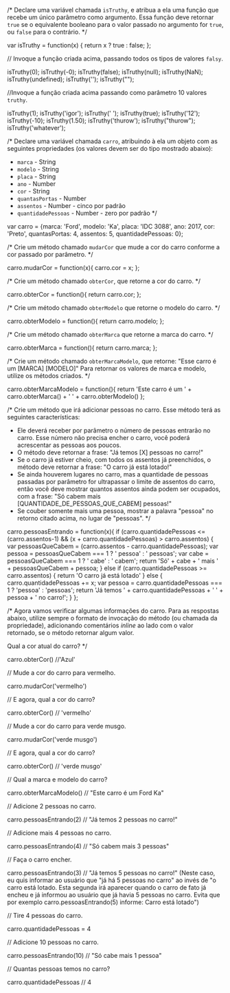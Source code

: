 /*
Declare uma variável chamada `isTruthy`, e atribua a ela uma função que recebe
um único parâmetro como argumento. Essa função deve retornar `true` se o
equivalente booleano para o valor passado no argumento for `true`, ou `false`
para o contrário.
*/

var isTruthy = function(x) {
	return x ? true : false;
};

// Invoque a função criada acima, passando todos os tipos de valores `falsy`.

 
isTruthy(0);
isTruthy(-0);
isTruthy(false);
isTruthy(null);
isTruthy(NaN);
isTruthy(undefined);
isTruthy('');
isTruthy("");


//Invoque a função criada acima passando como parâmetro 10 valores `truthy`.

isTruthy(1);
isTruthy('igor');
isTruthy(' ');
isTruthy(true);
isTruthy('12');
isTruthy(-10);
isTruthy(1.50);
isTruthy('thurow');
isTruthy("thurow");
isTruthy('whatever');



/*
Declare uma variável chamada `carro`, atribuindo à ela um objeto com as
seguintes propriedades (os valores devem ser do tipo mostrado abaixo):
- `marca` - String
- `modelo` - String
- `placa` - String
- `ano` - Number
- `cor` - String
- `quantasPortas` - Number
- `assentos` - Number - cinco por padrão
- `quantidadePessoas` - Number - zero por padrão
*/

var carro = {marca: 'Ford', modelo: 'Ka', placa: 'IDC 3088', ano: 2017, cor: 'Preto', quantasPortas: 4, assentos: 5, quantidadePessoas: 0};

/*
Crie um método chamado `mudarCor` que mude a cor do carro conforme a cor
passado por parâmetro.
*/

carro.mudarCor = function(x){
	carro.cor = x;
};

/*
Crie um método chamado `obterCor`, que retorne a cor do carro.
*/

carro.obterCor = function(){
	return carro.cor;
};

/*
Crie um método chamado `obterModelo` que retorne o modelo do carro.
*/

carro.obterModelo = function(){
	return carro.modelo;
};

/*
Crie um método chamado `obterMarca` que retorne a marca do carro.
*/

carro.obterMarca = function(){
	return carro.marca;
};

/*
Crie um método chamado `obterMarcaModelo`, que retorne:
"Esse carro é um [MARCA] [MODELO]"
Para retornar os valores de marca e modelo, utilize os métodos criados.
*/

carro.obterMarcaModelo = function(){
	return 'Este carro é um ' + carro.obterMarca() + ' ' + carro.obterModelo()
};

/*
Crie um método que irá adicionar pessoas no carro. Esse método terá as
seguintes características:
- Ele deverá receber por parâmetro o número de pessoas entrarão no carro. Esse
número não precisa encher o carro, você poderá acrescentar as pessoas aos
poucos.
- O método deve retornar a frase: "Já temos [X] pessoas no carro!"
- Se o carro já estiver cheio, com todos os assentos já preenchidos, o método
deve retornar a frase: "O carro já está lotado!"
- Se ainda houverem lugares no carro, mas a quantidade de pessoas passadas por
parâmetro for ultrapassar o limite de assentos do carro, então você deve
mostrar quantos assentos ainda podem ser ocupados, com a frase:
"Só cabem mais [QUANTIDADE_DE_PESSOAS_QUE_CABEM] pessoas!"
- Se couber somente mais uma pessoa, mostrar a palavra "pessoa" no retorno
citado acima, no lugar de "pessoas".
*/


carro.pessoasEntrando = function(x){
	if (carro.quantidadePessoas <= (carro.assentos-1) && (x + carro.quantidadePessoas) > carro.assentos) {
		var pessoasQueCabem = (carro.assentos - carro.quantidadePessoas);
		var pessoa = pessoasQueCabem === 1 ? ' pessoa' : ' pessoas';
		var cabe = pessoasQueCabem === 1 ? ' cabe' : ' cabem';
		return 'Só' + cabe + ' mais ' + pessoasQueCabem + pessoa;
	}
	else if (carro.quantidadePessoas >= carro.assentos) { 
		return 'O carro já está lotado'
	}
	else {
		carro.quantidadePessoas += x;
		var pessoa = carro.quantidadePessoas === 1 ? 'pessoa' : 'pessoas';
		return 'Já temos ' + carro.quantidadePessoas + ' ' + pessoa + ' no carro!';
	}
};


/*
Agora vamos verificar algumas informações do carro. Para as respostas abaixo,
utilize sempre o formato de invocação do método (ou chamada da propriedade),
adicionando comentários _inline_ ao lado com o valor retornado, se o método
retornar algum valor.

Qual a cor atual do carro?
*/

carro.obterCor() //'Azul'

// Mude a cor do carro para vermelho.

carro.mudarCor('vermelho')

// E agora, qual a cor do carro?

carro.obterCor() // 'vermelho'

// Mude a cor do carro para verde musgo.

carro.mudarCor('verde musgo')

// E agora, qual a cor do carro?

carro.obterCor() // 'verde musgo'

// Qual a marca e modelo do carro?

carro.obterMarcaModelo() // "Este carro é um Ford Ka"

// Adicione 2 pessoas no carro.

carro.pessoasEntrando(2) // "Já temos 2 pessoas no carro!"

// Adicione mais 4 pessoas no carro.

carro.pessoasEntrando(4) // "Só cabem mais 3 pessoas"

// Faça o carro encher.

carro.pessoasEntrando(3) // "Já temos 5 pessoas no carro!" (Neste caso, eu quis informar ao usuário que "já há 5 pessoas no carro" ao invés de "o carro está lotado. Esta segunda irá aparecer quando o carro de fato já encheu e já informou ao usuário que já havia 5 pessoas no carro. Evita que por exemplo carro.pessoasEntrando(5) informe: Carro está lotado")

// Tire 4 pessoas do carro.

carro.quantidadePessoas = 4

// Adicione 10 pessoas no carro.

carro.pessoasEntrando(10) // "Só cabe mais 1 pessoa"

// Quantas pessoas temos no carro?

carro.quantidadePessoas // 4

